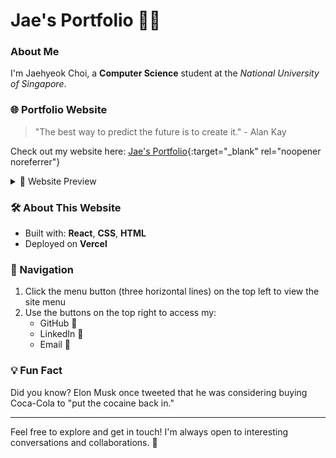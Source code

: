 # Jae's Portfolio 👨‍💻

### About Me
I'm Jaehyeok Choi, a **Computer Science** student at the *National University of Singapore*. 

### 🌐 Portfolio Website
> "The best way to predict the future is to create it." - Alan Kay

Check out my website here: [Jae's Portfolio](https://jaechoi.vercel.app/){:target="_blank" rel="noopener noreferrer"}

<details>
<summary>📸 Website Preview</summary>

![Portfolio Website Screenshot](./src/public/Portfolio_homepage.jpg)
*Click to expand and view my portfolio website*
</details>

### 🛠️ About This Website
- Built with: **React**, **CSS**, **HTML**
- Deployed on **Vercel**

### 🧭 Navigation
1. Click the menu button (three horizontal lines) on the top left to view the site menu
2. Use the buttons on the top right to access my:
   - GitHub 🐙
   - LinkedIn 💼
   - Email 📧

### 💡 Fun Fact
Did you know? Elon Musk once tweeted that he was considering buying Coca-Cola to "put the cocaine back in."


---

Feel free to explore and get in touch! I'm always open to interesting conversations and collaborations. 🚀